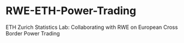 # RWE-ETH-Power-Trading
ETH Zurich Statistics Lab: Collaborating with RWE on European Cross Border Power Trading
